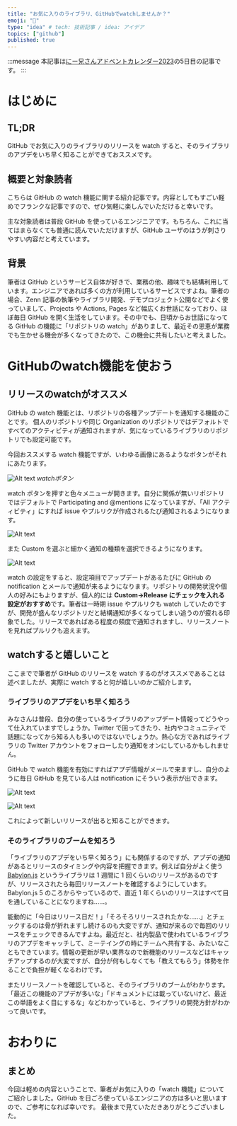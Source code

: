 ```yaml
---
title: "お気に入りのライブラリ、GitHubでwatchしませんか？"
emoji: "🥰"
type: "idea" # tech: 技術記事 / idea: アイデア
topics: ["github"]
published: true
---
```


:::message
本記事は[にー兄さんアドベントカレンダー2023](https://qiita.com/advent-calendar/2023/ninisan_solo)の5日目の記事です。
:::

# はじめに

## TL;DR

GitHub でお気に入りのライブラリのリリースを watch すると、そのライブラリのアプデをいち早く知ることができておススメです。

## 概要と対象読者

こちらは GitHub の watch 機能に関する紹介記事です。内容としてもすごい軽めでフランクな記事ですので、ぜひ気軽に楽しんでいただけると幸いです。

主な対象読者は普段 GitHub を使っているエンジニアです。もちろん、これに当てはまらなくても普通に読んでいただけますが、GitHub ユーザのほうが刺さりやすい内容だと考えています。

## 背景

筆者は GitHub というサービス自体が好きで、業務の他、趣味でも結構利用しています。エンジニアであれば多くの方が利用しているサービスですよね。筆者の場合、Zenn 記事の執筆やライブラリ開発、デモプロジェクト公開などでよく使っていまして、Projects や Actions, Pages など幅広くお世話になっており、ほぼ毎日 GitHub を開く生活をしています。その中でも、日頃からお世話になってる GitHub の機能に「リポジトリの watch」がありまして、最近その恩恵が業務でも生かせる機会が多くなってきたので、この機会に共有したいと考えました。

# GitHubのwatch機能を使おう

## リリースのwatchがオススメ

GitHub の watch 機能とは、リポジトリの各種アップデートを通知する機能のことです。
個人のリポジトリや同じ Organization のリポジトリではデフォルトですべてのアクティビティが通知されますが、気になっているライブラリのリポジトリでも設定可能です。

今回おススメする watch 機能ですが、いわゆる画像にあるようなボタンがそれにあたります。

![Alt text](/images/github-watch/watch-button.png)
*watchボタン*

watch ボタンを押すと色々メニューが開きます。自分に関係が無いリポジトリではデフォルトで Participating and @mentions になっていますが、「All アクティビティ」にすれば issue やプルリクが作成されるたび通知されるようになります。

![Alt text](/images/github-watch/watch-menu.png)

また Custom を選ぶと細かく通知の種類を選択できるようになります。

![Alt text](/images/github-watch/watch-custom-menu.png)

watch の設定をすると、設定項目でアップデートがあるたびに GitHub の notification とメールで通知が来るようになります。リポジトリの開発状況や個人の好みにもよりますが、個人的には **Custom→Release にチェックを入れる設定がおすすめ**です。筆者は一時期 issue やプルリクも watch していたのですが、開発が盛んなリポジトリだと結構通知が多くなってしまい追うのが疲れる印象でした。リリースであればある程度の頻度で通知されますし、リリースノートを見ればプルリクも追えます。

## watchすると嬉しいこと

ここまでで筆者が GitHub のリリースを watch するのがオススメであることは述べましたが、実際に watch すると何が嬉しいのかご紹介します。

### ライブラリのアプデをいち早く知ろう

<!-- textlint-disable -->
みなさんは普段、自分の使っているライブラリのアップデート情報ってどうやって仕入れていますでしょうか。Twitter で回ってきたり、社内やコミュニティで話題になってから知る人も多いのではないでしょうか。熱心な方であればライブラリの Twitter アカウントをフォローしたり通知をオンにしているかもしれません。
<!-- textlint-enable -->

GitHub で watch 機能を有効にすればアプデ情報がメールで来ますし、自分のように毎日 GitHub を見ている人は notification にそういう表示が出できます。

![Alt text](/images/github-watch/noti-bar.png)

![Alt text](/images/github-watch/noti-view.png)

これによって新しいリリースが出ると知ることができます。

### そのライブラリのブームを知ろう

「ライブラリのアプデをいち早く知ろう」にも関係するのですが、アプデの通知があるとリリースのタイミングや内容を把握できます。例えば自分がよく使う [Babylon.js](https://github.com/BabylonJS/Babylon.js) というライブラリは 1 週間に 1 回くらいのリリースがあるのですが、リリースされたら毎回リリースノートを確認するようにしています。Babylon.js 5 のころからやっているので、直近 1 年くらいのリリースはすべて目を通していることになりますね......。
<!-- textlint-disable -->
能動的に「今日はリリース日だ！」「そろそろリリースされたかな......」とチェックするのは骨が折れますし続けるのも大変ですが、通知が来るので毎回のリリースをチェックできるんですよね。最近だと、社内製品で使われているライブラリのアプデをキャッチして、ミーテイングの時にチームへ共有する、みたいなこともできています。情報の更新が早い業界なので新機能のリリースなどはキャッチアップするのが大変ですが、自分が何もしなくても「教えてもらう」体勢を作ることで負担が軽くなるわけです。
<!-- textlint-enable -->
またリリースノートを確認していると、そのライブラリのブームがわかります。「最近この機能のアプデが多いな」「ドキュメントには載っていないけど、最近この単語をよく目にするな」などわかっていると、ライブラリの開発方針がわかって良いです。

# おわりに

## まとめ
<!-- textlint-disable -->
今回は軽めの内容ということで、筆者がお気に入りの「watch 機能」についてご紹介しました。GitHub を日ごろ使っているエンジニアの方は多いと思いますので、ご参考になれば幸いです。
最後まで見ていただきありがとうございました。
